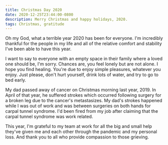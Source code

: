 ```yaml
---
title: Christmas Day 2020
date: 2020-12-25T23:44:00-0800
description: Merry Christmas and happy holidays, 2020.
tags: Christmas, gratitude
---
```


Oh my God, what a terrible year 2020 has been for everyone. I'm incredibly
thankful for the people in my life and all of the relative comfort and stability
I've been able to have this year.

I want to say to everyone with an empty space in their family where a loved one
should be, I'm sorry. Chances are, you feel lonely but are not alone. I hope you
find healing. You're due to enjoy simple pleasures, whatever you enjoy. Just
please, don't hurt yourself, drink lots of water, and try to go to bed early.

My dad passed away of cancer on Christmas morning last year, 2019. In April of
that year, he suffered strokes which occurred following surgery for a broken leg
due to the cancer's metastasizes. My dad's strokes happened while I was out of
work and was between surgeries on both hands for carpal tunnel syndrome. I'd
been fired from my job after claiming that the carpal tunnel syndrome was work
related.

This year, I'm grateful to my team at work for all the big and small help
they've given me and each other through the pandemic and my personal loss. And
thank you to all who provide compassion to those grieving.
